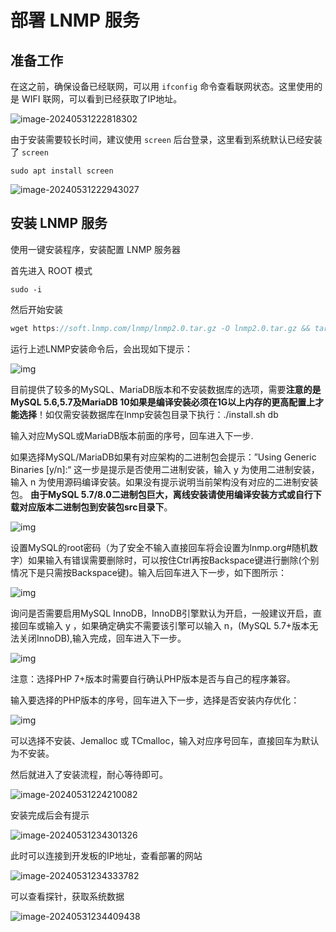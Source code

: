 # 部署 LNMP 服务

## 准备工作

在这之前，确保设备已经联网，可以用 `ifconfig` 命令查看联网状态。这里使用的是 WIFI 联网，可以看到已经获取了IP地址。

![image-20240531222818302](assets/post/02-lnmp/image-20240531222818302.png)

由于安装需要较长时间，建议使用 `screen` 后台登录，这里看到系统默认已经安装了 `screen`

```
sudo apt install screen
```

![image-20240531222943027](assets/post/02-lnmp/image-20240531222943027.png)

## 安装 LNMP 服务

使用一键安装程序，安装配置 LNMP 服务器

首先进入 ROOT 模式

```
sudo -i
```

然后开始安装

```c
wget https://soft.lnmp.com/lnmp/lnmp2.0.tar.gz -O lnmp2.0.tar.gz && tar zxf lnmp2.0.tar.gz && cd lnmp2.0 && ./install.sh lnmp
```

运行上述LNMP安装命令后，会出现如下提示：

![img](assets/post/02-lnmp/lnmp1.9-install-1-1717165965473-3.png)

目前提供了较多的MySQL、MariaDB版本和不安装数据库的选项，需要**注意的是MySQL 5.6,5.7及MariaDB 10如果是编译安装必须在1G以上内存的更高配置上才能选择**！如仅需安装数据库在lnmp安装包目录下执行：./install.sh db

输入对应MySQL或MariaDB版本前面的序号，回车进入下一步.

如果选择MySQL/MariaDB如果有对应架构的二进制包会提示：”Using Generic Binaries [y/n]:“ 这一步是提示是否使用二进制安装，输入 y 为使用二进制安装，输入 n 为使用源码编译安装。如果没有提示说明当前架构没有对应的二进制安装包。
**由于MySQL 5.7/8.0二进制包巨大，离线安装请使用编译安装方式或自行下载对应版本二进制包到安装包src目录下**。

![img](assets/post/02-lnmp/lnmp1.9-install-2.png)

设置MySQL的root密码（为了安全不输入直接回车将会设置为lnmp.org#随机数字）如果输入有错误需要删除时，可以按住Ctrl再按Backspace键进行删除(个别情况下是只需按Backspace键)。输入后回车进入下一步，如下图所示：

![img](assets/post/02-lnmp/lnmp1.9-install-3.png)

询问是否需要启用MySQL InnoDB，InnoDB引擎默认为开启，一般建议开启，直接回车或输入 y ，如果确定确实不需要该引擎可以输入 n，(MySQL 5.7+版本无法关闭InnoDB),输入完成，回车进入下一步。

![img](assets/post/02-lnmp/lnmp1.9-install-4.png)

注意：选择PHP 7+版本时需要自行确认PHP版本是否与自己的程序兼容。

输入要选择的PHP版本的序号，回车进入下一步，选择是否安装内存优化：

![img](assets/post/02-lnmp/lnmp1.9-install-5.png)

可以选择不安装、Jemalloc 或 TCmalloc，输入对应序号回车，直接回车为默认为不安装。

然后就进入了安装流程，耐心等待即可。

![image-20240531224210082](assets/post/02-lnmp/image-20240531224210082.png)

安装完成后会有提示

![image-20240531234301326](assets/post/02-lnmp/image-20240531234301326.png)

此时可以连接到开发板的IP地址，查看部署的网站

![image-20240531234333782](assets/post/02-lnmp/image-20240531234333782.png)

可以查看探针，获取系统数据

![image-20240531234409438](assets/post/02-lnmp/image-20240531234409438.png)
